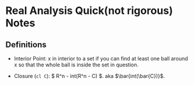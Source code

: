 # Real Analysis Quick(not rigorous) Notes

## Definitions

- Interior Point: x in interior to a set if you can find at least one ball around x so that the whole ball is inside the set in question.

- Closure (`cl C`): $ R^n - int(R^n - C) $. aka $\bar{int(\bar{C})}$.
